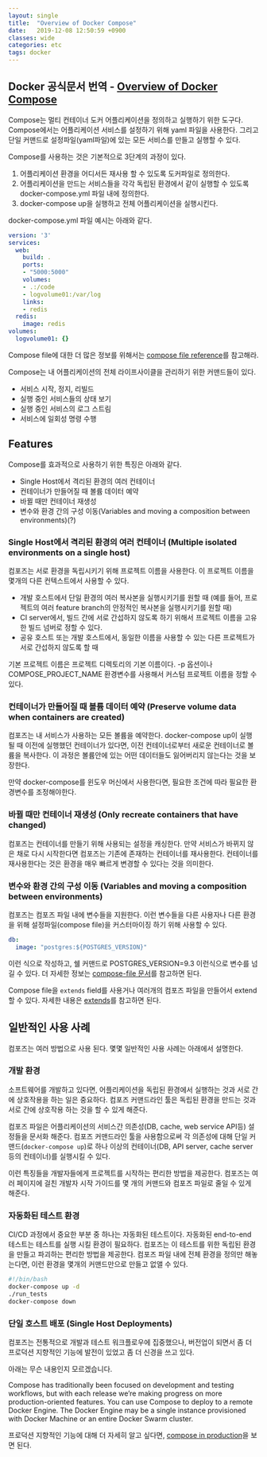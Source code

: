 ```yaml
---
layout: single
title:  "Overview of Docker Compose"
date:   2019-12-08 12:50:59 +0900
classes: wide
categories: etc
tags: docker
---
```


## Docker 공식문서 번역 - [Overview of Docker Compose](https://docs.docker.com/compose/)

Compose는 멀티 컨테이너 도커 어플리케이션을 정의하고 실행하기 위한 도구다. Compose에서는 어플리케이션 서비스를 설정하기 위해 yaml 파일을 사용한다. 그리고 단일 커맨드로 설정파일(yaml파일)에 있는 모든 서비스를 만들고 실행할 수 있다.

Compose를 사용하는 것은 기본적으로 3단계의 과정이 있다.

1. 어플리케이션 환경을 어디서든 재사용 할 수 있도록 도커파일로 정의한다.
2. 어플리케이션을 만드는 서비스들을 각각 독립된 환경에서 같이 실행할 수 있도록 docker-compose.yml 파일 내에 정의한다.
3. docker-compose up을 실행하고 전체 어플리케이션을 실행시킨다.

docker-compose.yml 파일 예시는 아래와 같다.

```yml
version: '3'
services:
  web:
    build: .
    ports:
    - "5000:5000"
    volumes:
    - .:/code
    - logvolume01:/var/log
    links:
    - redis
  redis:
    image: redis
volumes:
  logvolume01: {}
```

Compose file에 대한 더 많은 정보를 위해서는 [compose file reference](https://docs.docker.com/compose/compose-file/)를 참고해라.

Compose는 내 어플리케이션의 전체 라이프사이클을 관리하기 위한 커맨드들이 있다.

- 서비스 시작, 정지, 리빌드
- 실행 중인 서비스들의 상태 보기
- 실행 중인 서비스의 로그 스트림
- 서비스에 일회성 명령 수행

## Features

Compose를 효과적으로 사용하기 위한 특징은 아래와 같다.

- Single Host에서 격리된 환경의 여러 컨테이너
- 컨테이너가 만들어질 때 볼륨 데이터 예약
- 바뀔 때만 컨테이너 재생성
- 변수와 환경 간의 구성 이동(Variables and moving a composition between environments)(?)

### Single Host에서 격리된 환경의 여러 컨테이너 (Multiple isolated environments on a single host)

컴포즈는 서로 환경을 독립시키기 위해 프로젝트 이름을 사용한다. 이 프로젝트 이름을 몇개의 다른 컨텍스트에서 사용할 수 있다.

- 개발 호스트에서 단일 환경의 여러 복사본을 실행시키기를 원할 때 (예를 들어, 프로젝트의 여러 feature branch의 안정적인 복사본을 실행시키기를 원할 때)
- CI server에서, 빌드 간에 서로 간섭하지 않도록 하기 위해서 프로젝트 이름을 고유한 빌드 넘버로 정할 수 있다.
- 공유 호스트 또는 개발 호스트에서, 동일한 이름을 사용할 수 있는 다른 프로젝트가 서로 간섭하지 않도록 할 때

기본 프로젝트 이름은 프로젝트 디렉토리의 기본 이름이다. -p 옵션이나 COMPOSE_PROJECT_NAME 환경변수를 사용해서 커스텀 프로젝트 이름을 정할 수 있다.

### 컨테이너가 만들어질 때 볼륨 데이터 예약 (Preserve volume data when containers are created)

컴포즈는 내 서비스가 사용하는 모든 볼륨을 예약한다. docker-compose up이 실행될 때 이전에 실행했던 컨테이너가 있다면, 이전 컨테이너로부터 새로운 컨테이너로 볼륨을 복사한다. 이 과정은 볼륨안에 있는 어떤 데이터들도 잃어버리지 않는다는 것을 보장한다.

만약 docker-compose를 윈도우 머신에서 사용한다면, 필요한 조건에 따라 필요한 환경변수를 조정해야한다.

### 바뀔 때만 컨테이너 재생성 (Only recreate containers that have changed)

컴포즈는 컨테이너를 만들기 위해 사용되는 설정을 캐싱한다. 만약 서비스가 바뀌지 않은 채로 다시 시작한다면 컴포즈는 기존에 존재하는 컨테이너를 재사용한다. 컨테이너를 재사용한다는 것은 환경을 매우 빠르게 변경할 수 있다는 것을 의미한다.

### 변수와 환경 간의 구성 이동 (Variables and moving a composition between environments)

컴포즈는 컴포즈 파일 내에 변수들을 지원한다. 이런 변수들을 다른 사용자나 다른 환경을 위해 설정파일(compose file)을 커스터마이징 하기 위해 사용할 수 있다.

```yml
db:
  image: "postgres:${POSTGRES_VERSION}"
```

이런 식으로 작성하고, 쉘 커맨드로 POSTGRES_VERSION=9.3 이런식으로 변수를 넘길 수 있다. 더 자세한 정보는 [compose-file 문서](https://docs.docker.com/compose/compose-file/#variable-substitution)를 참고하면 된다.

Compose file을 `extends` field를 사용거나 여러개의 컴포즈 파일을 만들어서 extend 할 수 있다. 자세한 내용은 [extends](https://docs.docker.com/compose/extends/)를 참고하면 된다.

## 일반적인 사용 사례

컴포즈는 여러 방법으로 사용 된다. 몇몇 일반적인 사용 사례는 아래에서 설명한다.

### 개발 환경

소프트웨어를 개발하고 있다면, 어플리케이션을 독립된 환경에서 실행하는 것과 서로 간에 상호작용을 하는 일은 중요하다. 컴포즈 커맨드라인 툴은 독립된 환경을 만드는 것과 서로 간에 상호작용 하는 것을 할 수 있게 해준다.

컴포즈 파일은 어플리케이션의 서비스간 의존성(DB, cache, web service API등) 설정들을 문서화 해준다. 컴포즈 커맨드라인 툴을 사용함으로써 각 의존성에 대해 단일 커맨드(`docker-compose up`)로 하나 이상의 컨테이너(DB, API server, cache server등의 컨테이너)를 실행시킬 수 있다.

이런 특징들을 개발자들에게 프로젝트를 시작하는 편리한 방법을 제공한다. 컴포즈는 여러 페이지에 걸친 개발자 시작 가이드를 몇 개의 커맨드와 컴포즈 파일로 줄일 수 있게 해준다.

### 자동화된 테스트 환경

CI/CD 과정에서 중요한 부분 중 하나는 자동화된 테스트이다. 자동화된 end-to-end 테스트는 테스트를 실행 시킬 환경이 필요하다. 컴포즈는 이 테스트를 위한 독립된 환경을 만들고 파괴하는 편리한 방법을 제공한다. 컴포즈 파일 내에 전체 환경을 정의만 해놓는다면, 이런 환경을 몇개의 커맨드만으로 만들고 없앨 수 있다.

```bash
#!/bin/bash
docker-compose up -d
./run_tests
docker-compose down
```

### 단일 호스트 배포 (Single Host Deployments)

컴포즈는 전통적으로 개발과 테스트 워크플로우에 집중했으나, 버전업이 되면서 좀 더 프로덕션 지향적인 기능에 발전이 있었고 좀 더 신경을 쓰고 있다.

아래는 무슨 내용인지 모르겠습니다.

Compose has traditionally been focused on development and testing workflows, but with each release we’re making progress on more production-oriented features. You can use Compose to deploy to a remote Docker Engine. The Docker Engine may be a single instance provisioned with Docker Machine or an entire Docker Swarm cluster.

프로덕션 지향적인 기능에 대해 더 자세히 알고 싶다면, [compose in production](https://docs.docker.com/compose/production/)을 보면 된다.
